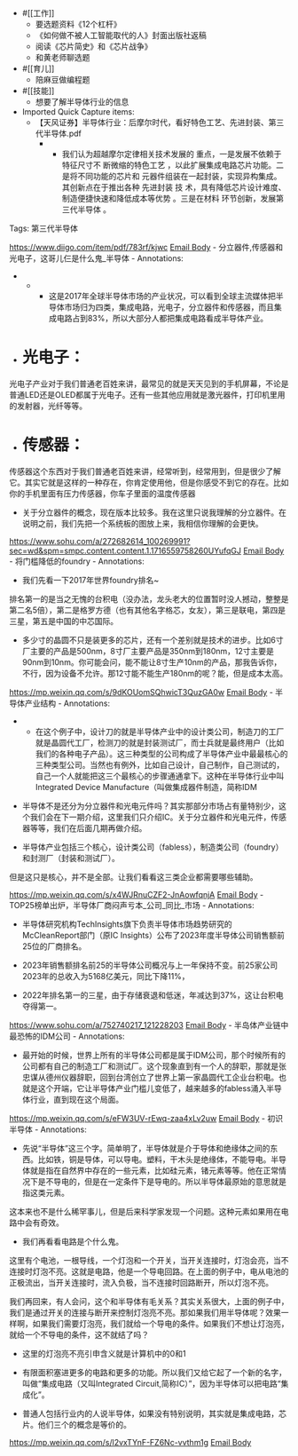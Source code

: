- #[[工作]]
    - 要选题资料《12个杠杆》
    - 《如何做不被人工智能取代的人》封面出版社返稿
    - 阅读《芯片简史》和《芯片战争》
    - 和黄老师聊选题
- #[[育儿]]
    - 陪麻豆做编程题
- #[[技能]]
    - 想要了解半导体行业的信息
- Imported Quick Capture items:
    - 【天风证券】半导体行业：后摩尔时代，看好特色工艺、先进封装、第三代半导体.pdf
        - * 我们认为超越摩尔定律相关技术发展的 重点，一是发展不依赖于特征尺寸不 断微缩的特色工艺 ，以此扩展集成电路芯片功能。二是将不同功能的芯片和 元器件组装在一起封装，实现异构集成。其创新点在于推出各种 先进封装 技 术，具有降低芯片设计难度、制造便捷快速和降低成本等优势 。三是在材料 环节创新，发展第三代半导体 。

Tags: 第三代半导体



https://www.diigo.com/item/pdf/783rf/kjwc [Email Body](https://files.todoist.com/yRfBc-xK07tpYAZeCnto8Wqy2CieElWoXgGCxWcM4ML4mKsV44HK8bSRie-94PcD/by/21878347/as/file.html)
    - 分立器件,传感器和光电子，这哥儿仨是什么鬼_半导体
        - Annotations:

*   *   * 这是2017年全球半导体市场的产业状况，可以看到全球主流媒体把半导体市场归为四类，集成电路，光电子，分立器件和传感器，而且集成电路占到83%，所以大部分人都把集成电路看成半导体产业。

* # 光电子：

光电子产业对于我们普通老百姓来讲，最常见的就是天天见到的手机屏幕，不论是普通LED还是OLED都属于光电子。还有一些其他应用就是激光器件，打印机里用的发射器，光纤等等。

* # 传感器：

传感器这个东西对于我们普通老百姓来讲，经常听到，经常用到，但是很少了解它。其实它就是这样的一种存在，你肯定使用他，但是你感受不到它的存在。比如你的手机里面有压力传感器，你车子里面的温度传感器

* 关于分立器件的概念，现在版本比较多。我在这里只说我理解的分立器件。在说明之前，我们先把一个系统板的图放上来，我相信你理解的会更快。



https://www.sohu.com/a/272682614_100269991?sec=wd&spm=smpc.content.content.1.1716559758260UYufqGJ [Email Body](https://files.todoist.com/crUPODJcEFbxwq8T0QtWfGjf5KBaHAB4ybrZs52F5zd3TVSHVk_xMC4ZQgE2IP2E/by/21878347/as/file.html)
    - 将门槛降低的foundry
        - Annotations:

* 我们先看一下2017年世界foundry排名~

排名第一的是当之无愧的台积电（没办法，龙头老大的位置暂时没人撼动，整整是第二名5倍），第二是格罗方德（也有其他名字格芯，女友），第三是联电，第四是三星，第五是中国的中芯国际。

* 多少寸的晶圆不只是装更多的芯片，还有一个差别就是技术的进步。比如6寸厂主要的产品是500nm，8寸厂主要产品是350nm到180nm，12寸主要是90nm到10nm。你可能会问，能不能让8寸生产10nm的产品，那我告诉你，不行，因为设备不允许。那12寸能不能生产180nm的呢？能，但是成本太高。



https://mp.weixin.qq.com/s/9dKOUomSQhwicT3QuzGA0w [Email Body](https://files.todoist.com/KMmiUUz-m97CEXPcLZEPLwNwz8pY7C_twC_OGuGvKUSgnvZZsdkwM09C9Vkp7HM1/by/21878347/as/file.html)
    - 半导体产业结构
        - Annotations:

*   * 在这个例子中，设计刀的就是半导体产业中的设计类公司，制造刀的工厂就是晶圆代工厂，检测刀的就是封装测试厂，而士兵就是最终用户（比如我们的各种电子产品）。这三种类型的公司构成了半导体产业中最最核心的三种类型公司。当然也有例外，比如自己设计，自己制作，自己测试的，自己一个人就能把这三个最核心的步骤通通拿下。这种在半导体行业中叫Integrated Device Manufacture（叫做集成器件制造，简称IDM

* 半导体不是还分为分立器件和光电元件吗？其实那部分市场占有量特别少，这个我们会在下一期介绍，这里我们只介绍IC。关于分立器件和光电元件，传感器等等，我们在后面几期再做介绍。

* 半导体产业包括三个核心，设计类公司（fabless），制造类公司（foundry）和封测厂（封装和测试厂）。

但是这只是核心，并不是全部。让我们看看这三类企业都需要哪些辅助。



https://mp.weixin.qq.com/s/x4WJRnuCZF2-JnAowfqnjA [Email Body](https://files.todoist.com/y5_k_jkRloFF55_HdKagshg30R9uMabv5F1c91G1lLUYX9aTWXVzAwzUYLcHf3vz/by/21878347/as/file.html)
    - ​TOP25榜单出炉，半导体厂商闷声亏本_公司_同比_市场
        - Annotations:

* 半导体研究机构TechInsights旗下负责半导体市场趋势研究的McCleanReport部门（原IC Insights）公布了2023年度半导体公司销售额前25位的厂商排名。

* 2023年销售额排名前25的半导体公司概况与上一年保持不变。前25家公司2023年的总收入为5168亿美元，同比下降11%，

* 2022年排名第一的三星，由于存储衰退和低迷，年减达到37%，这让台积电夺得第一。



https://www.sohu.com/a/752740217_121228203 [Email Body](https://files.todoist.com/E2lI3AfIFsXr_sLBXDwozyWCIo-jhst9g9-H2nC619ySUD2TnEmwBAAEXCLmdwW_/by/21878347/as/file.html)
    - 半岛体产业链中最恐怖的IDM公司
        - Annotations:

* 最开始的时候，世界上所有的半导体公司都是属于IDM公司，那个时候所有的公司都有自己的制造工厂和测试厂。这个现象直到有一个人的辞职，那就是张忠谋从德州仪器辞职，回到台湾创立了世界上第一家晶圆代工企业台积电。也就是这个开端，它让半导体产业门槛儿变低了，越来越多的fabless涌入半导体行业，直到现在这个局面。



https://mp.weixin.qq.com/s/eFW3UV-rEwq-zaa4xLv2uw [Email Body](https://files.todoist.com/jD2noQEi4eFGBOUwj00IJv5_qNViM3N2fBnSKg88tXEtJTLHJrWDY6UWadwtucDO/by/21878347/as/file.html)
    - 初识半导体
        - Annotations:

* 先说“半导体”这三个字。简单明了，半导体就是介于导体和绝缘体之间的东西。比如铁，铜是导体，可以导电。塑料，干木头是绝缘体，不能导电。半导体就是指在自然界中存在的一些元素，比如硅元素，锗元素等等。他在正常情况下是不导电的，但是在一定条件下是导电的。所以半导体最原始的意思就是指这类元素。

这本来也不是什么稀罕事儿，但是后来科学家发现一个问题。这种元素如果用在电路中会有奇效。

* 我们再看看电路是个什么鬼。

这里有个电池，一根导线，一个灯泡和一个开关，当开关连接时，灯泡会亮，当不连接时灯泡不亮。这就是电路，他是一个导电回路。在上面的例子中，电从电池的正极流出，当开关连接时，流入负极，当不连接时回路断开，所以灯泡不亮。

我们再回来，有人会问，这个和半导体有毛关系？其实关系很大，上面的例子中，我们是通过开关的连接与断开来控制灯泡亮不亮。那如果我们用半导体呢？效果一样啊，如果我们需要灯泡亮，我们就给一个导电的条件。如果我们不想让灯泡亮，就给一个不导电的条件，这不就结了吗？

* 这里的灯泡亮不亮引申含义就是计算机中的0和1

* 有限面积塞进更多的电路和更多的功能。所以我们又给它起了一个新的名字，叫做“集成电路（又叫Integrated Circuit,简称IC）”，因为半导体可以把电路“集成化”。

* 普通人包括行业内的人说半导体，如果没有特别说明，其实就是集成电路，芯片。他们三个的概念是等价的。



https://mp.weixin.qq.com/s/l2vxTYnF-FZ6Nc-vvthm1g [Email Body](https://files.todoist.com/BU-rPt8gPLSTiHTddbAM0FLsWtN2Hu2EW4s70eUvTiB8acZd9XFHFeMbQz5Ob81w/by/21878347/as/file.html)
